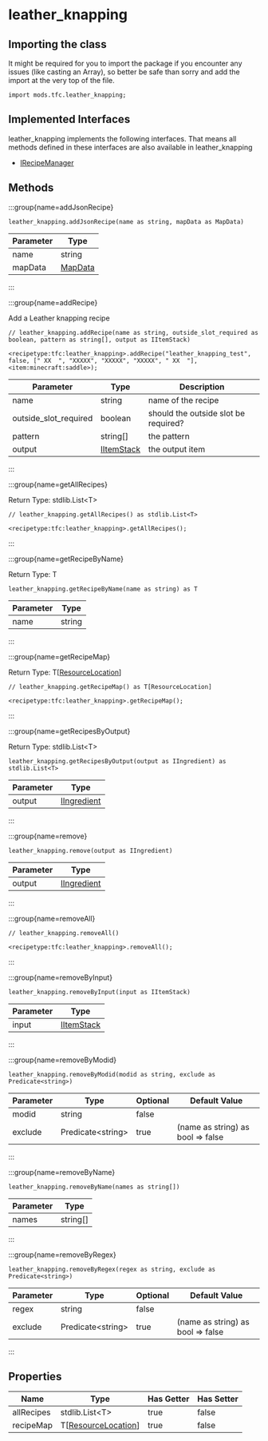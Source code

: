 # leather_knapping

## Importing the class

It might be required for you to import the package if you encounter any issues (like casting an Array), so better be safe than sorry and add the import at the very top of the file.
```zenscript
import mods.tfc.leather_knapping;
```


## Implemented Interfaces
leather_knapping implements the following interfaces. That means all methods defined in these interfaces are also available in leather_knapping

- [IRecipeManager](/vanilla/api/recipe/manager/IRecipeManager)

## Methods

:::group{name=addJsonRecipe}

```zenscript
leather_knapping.addJsonRecipe(name as string, mapData as MapData)
```

| Parameter |                 Type                 |
|-----------|--------------------------------------|
| name      | string                               |
| mapData   | [MapData](/vanilla/api/data/MapData) |


:::

:::group{name=addRecipe}

Add a Leather knapping recipe

```zenscript
// leather_knapping.addRecipe(name as string, outside_slot_required as boolean, pattern as string[], output as IItemStack)

<recipetype:tfc:leather_knapping>.addRecipe("leather_knapping_test", false, [" XX  ", "XXXXX", "XXXXX", "XXXXX", " XX  "], <item:minecraft:saddle>);
```

|       Parameter       |                    Type                    |             Description              |
|-----------------------|--------------------------------------------|--------------------------------------|
| name                  | string                                     | name of the recipe                   |
| outside_slot_required | boolean                                    | should the outside slot be required? |
| pattern               | string[]                                   | the pattern                          |
| output                | [IItemStack](/vanilla/api/item/IItemStack) | the output item                      |


:::

:::group{name=getAllRecipes}

Return Type: stdlib.List&lt;T&gt;

```zenscript
// leather_knapping.getAllRecipes() as stdlib.List<T>

<recipetype:tfc:leather_knapping>.getAllRecipes();
```

:::

:::group{name=getRecipeByName}

Return Type: T

```zenscript
leather_knapping.getRecipeByName(name as string) as T
```

| Parameter |  Type  |
|-----------|--------|
| name      | string |


:::

:::group{name=getRecipeMap}

Return Type: T[[ResourceLocation](/vanilla/api/resource/ResourceLocation)]

```zenscript
// leather_knapping.getRecipeMap() as T[ResourceLocation]

<recipetype:tfc:leather_knapping>.getRecipeMap();
```

:::

:::group{name=getRecipesByOutput}

Return Type: stdlib.List&lt;T&gt;

```zenscript
leather_knapping.getRecipesByOutput(output as IIngredient) as stdlib.List<T>
```

| Parameter |                        Type                        |
|-----------|----------------------------------------------------|
| output    | [IIngredient](/vanilla/api/ingredient/IIngredient) |


:::

:::group{name=remove}

```zenscript
leather_knapping.remove(output as IIngredient)
```

| Parameter |                        Type                        |
|-----------|----------------------------------------------------|
| output    | [IIngredient](/vanilla/api/ingredient/IIngredient) |


:::

:::group{name=removeAll}

```zenscript
// leather_knapping.removeAll()

<recipetype:tfc:leather_knapping>.removeAll();
```

:::

:::group{name=removeByInput}

```zenscript
leather_knapping.removeByInput(input as IItemStack)
```

| Parameter |                    Type                    |
|-----------|--------------------------------------------|
| input     | [IItemStack](/vanilla/api/item/IItemStack) |


:::

:::group{name=removeByModid}

```zenscript
leather_knapping.removeByModid(modid as string, exclude as Predicate<string>)
```

| Parameter |          Type           | Optional |           Default Value           |
|-----------|-------------------------|----------|-----------------------------------|
| modid     | string                  | false    |                                   |
| exclude   | Predicate&lt;string&gt; | true     | (name as string) as bool => false |


:::

:::group{name=removeByName}

```zenscript
leather_knapping.removeByName(names as string[])
```

| Parameter |   Type   |
|-----------|----------|
| names     | string[] |


:::

:::group{name=removeByRegex}

```zenscript
leather_knapping.removeByRegex(regex as string, exclude as Predicate<string>)
```

| Parameter |          Type           | Optional |           Default Value           |
|-----------|-------------------------|----------|-----------------------------------|
| regex     | string                  | false    |                                   |
| exclude   | Predicate&lt;string&gt; | true     | (name as string) as bool => false |


:::


## Properties

|    Name    |                             Type                              | Has Getter | Has Setter |
|------------|---------------------------------------------------------------|------------|------------|
| allRecipes | stdlib.List&lt;T&gt;                                          | true       | false      |
| recipeMap  | T[[ResourceLocation](/vanilla/api/resource/ResourceLocation)] | true       | false      |

